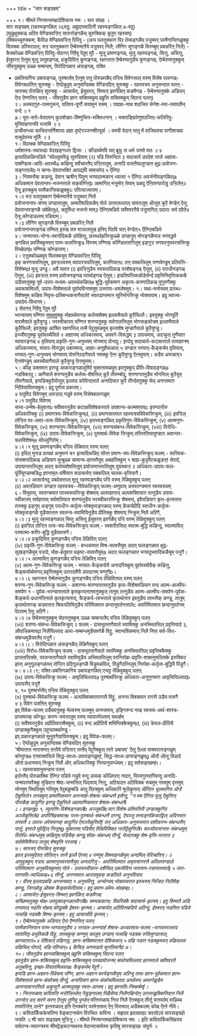 +++
title = "सार सङ्ग्रहम्"

+++
१। श्रीमते निगमान्तमहादेशिकाय नमः । सार संग्रहः ।  
सार सङ्ग्रहम् (रहस्यङ्गळिल् २६वदु: अम्रुदास्वादिनी रहस्यङ्गळिल् ७-वदु)  
(मुऴुक्षुक्कळ् अऱिय वेण्डियवऱ्ऱिऩ् सारार्त्तङ्गळैच् चुरुक्किक् कूऱुम् रहस्यम्)  
(विषयच्चुरुक्कम्: कैविड वेण्डियवऱ्ऱिऩ् पिरिवु - (अऱ्प पलऩुक्काग पिऱ तॆय्वङ्गळैप् पऱ्ऱुमवर् परमैगान्दिगळुक्कु विलक्क उरियरादल्; मऱ्ऱ पलऩुक्काग ऎम्बॆरुमाऩैये पऱ्ऱुमवर् निलै; लौगिग सुगङ्गळै विरुम्बुम् प्रबन्नरिऩ् निलै) - कैक्कॊळ्ळ वेण्डिवऱ्ऱिऩ् पिरिवु-सेदनऩ् निऱैवु पॆऱुम् मुऱै - मूऩ्ऱु प्रमाणङ्गळ्, मूऩ्ऱु रहस्यङ्गळ्, सित्तु, असित्तु, ईसुवरऩ् ऎऩ्ऩुम् मूऩ्ऱु तत्तुवङ्गळ्, प्रक्रुदियिऩ् कुणङ्गळ्, रक्षगऩाऩ ऎम्बॆरुमाऩुडैय कुणङ्गळ्, ऎम्बॆरुमाऩुक्कुम् जीवऩुक्कुम् उळ्ळ सम्बन्दम्, विरोदिगळाऩ अंसङ्गळ्, पक्ति   
- प्रबत्तियागिय उबायङ्गळ्, पुरुषार्त्तम् ऎऩ्ऩुम् पत्तु पॊरुळ्गळैप् पऱ्ऱिय विवेगत्ताल् वरुम् विसेष पलऩ्गळ्-विवेगबलऩिऩ् सुरुक्कु - ऎप्पॊऴुदुम् अनुसन्दिक्क वेण्डियदिऩ् सुरुक्कु - रहस्यत्रय अनुसन्दाऩ पलऩ् - सास्त्रप् पॊरुळिऩ् सुरुक्कु - आसार्यऩ्, ईसुवरऩ्, सिष्यऩ् इवर्गळिऩ् कडमैगळ् - ऎम्बॆरुमाऩुक्के अडियऩ् ऎऩ्ऱ ऎण्णत्तिऩ् पलऩ् - जीवऩुडैय ज्ञान सक्तिक्कुम् प्रव्रुत्ति सक्तिक्कुम् सिऱन्द पलऩ्)  
२। अस्मद्गुरु-परमगुरून्, यतिवर-पूर्णौ सयामुनं रामम् । पद्माक्ष-नाथ शठजित सेनेश-रमा-रमापतीन् वन्दे ॥ १  
a। भूत-सरो-वेतालान् कुलशेखर-विष्णुचित्त-भक्तिधनान् । भक्ताङ्घ्रिरेणुशठजित्-कलिरिपु-मुनिवाहनानपि भजामि ॥ २  
प्राचीसन्ध्या काचिदन्तर्निशायाः प्रज्ञा दृष्टेरञ्जनश्रीरपूर्वा । वक्त्री वेदान् भातु में वाजिवक्त्रा वागीशाख्या वासुदेवस्य मूर्तिः ॥ ३   
१। विलक्क वेण्डियवऱ्ऱिऩ् पिरिवु  
धर्मशास्त्र-रथारूढाः वेदखङ्गधरा द्विजाः । क्रीडार्थमपि यत् ब्रूयुः स धर्मः परमो मतः ॥ ४  
इत्यादिकळिऱ्पडिये “सॊल्लुमविडु सुरुदियाम् (२) पडि तिरुन्दिऩ ३ सदाचार्य उपदेश त्ताले अज्ञत्व-पाषण्डित्व-आदि-अवस्थैa कऴिन्दु सर्वेच्वरऩैप् पऱ्ऱिऩालुम्, अनादि वासऩैयालुण्डाऩ क्षुद्र-प्रयोजन-सङ्गत्तालेb न चान्य-देवताभक्तिं आपद्यपेि समाचरेत् ५ ऎऩ्गिऱ   
३। नियमत्तैक् कडन्दु, देवान् ऋषीन् पितॄन् भगवदात्मकान् ध्यात्वा १ ऎऩ्गिऱ अवर्जनीयङ्गळिल्a अधिकमाऩ देवतान्तर-भजनत्ताले सङ्कीर्णऩ्b आमागिल् मऱ्ऱुमोर् तॆय्वम् उळदु ऎऩ्ऱिरुप्पारोडु उऱ्ऱिलेऩ्२ ऎऩ्ऱु इरुक्कुम् परमैकान्तिकळुक्कुc परित्याज्यऩाम्।  
१।२ मऱ्ऱ पलऩुक्काग ऎम्बॆरुमाऩैये पऱ्ऱुमवर् निलै  
प्रयोजनान्तर-संगम् उण्डाऩालुम्, अम्बरीषादिकळैप् पोले उऩ्ऩालल्लाल् यावरालुम् ऒऩ्ऱुम् कुऱै वेण्डेऩ् ऎऩ्ऱु देवतान्तरङ्गळै उबेक्षित्तुd, चतुर्विधा भजन्ते माम्३ ऎऩ्गिऱबडिये सर्वेश्वरऩैये पऱ्ऱुमागिल् उदाराः सर्व एवैते४ ऎऩ्ऱु कॊण्डाडलाम् पडियाम्।  
१।३ लौगिग सुगङ्गळै विरुम्बुम् प्रबन्नरिऩ् निलै  
प्रयोजनान्तरङ्गळ् तम्मिल् इरुळ् तरु माञालत्तुळ् इऩिप् पिऱवि याऩ् वेण्डेऩ्५ ऎऩ्गिऱबडिये  
४। जन्मान्तर-भोग्य-स्वर्गादिकळै उपेक्षित्तु, प्रारब्धदेहत्तिऱ्कुळ्ळे उण्डागुम् भोगङ्गळैप्पऱ्ऱ भगवद्धर्म ङ्गळिल् प्रवर्तिक्कुमवऩ् परम-फलत्तिऱ्कुa विघ्नम् पण्णिक् कॊण्डिलऩागिलुम् इङ्गुऱ्ऱ भगवदनुभवरसत्तिऱ्कु विच्छेदम्b पण्णिक् कॊण्डाऩाम्।  
२। एऱ्ऱुक्कॊळ्ळवुम् विलक्कवुम् वेण्डियवऱ्ऱिऩ् पिरिवु  
इक् करणत्रयत्तिलुम्, इवऱ्ऱाल्वरुम् व्यापारत्रयत्तिलुम्, करणियाऩc तऩ् पक्कलिलुम् पण्णवेण्डुम् प्रतिपत्ति-विशेषम्d मूऩ्ऱु उण्डु। अवै यावऩ (i) इवऱ्ऱिऩुडैय स्वरूपादिकळ् परशेषङ्गळ् ऎऩ्ऱुम्, (ii) पराधीनङ्गळ् ऎऩ्ऱुम्, (iii) इवऱ्ऱाल् वरुम् प्रयोजनङ्गळ् परार्थङ्गळ् ऎऩ्ऱुम्। इप्प्रतिपत्तिकळोडेसेर्न्द प्रवृत्तिनिवृत्तिककळै उडैयवऩुक्कु पूर्व-उत्तर-मध्यम-अवस्थेकळिल्e बुद्धि-पूर्वकमाग अकृत्य-करणादिकळ् पुगुरुगैक्कु अवकाशमिल्लै, उपाय-विशेषत्ताले पूर्वाघविनाशमुम् उत्तराघ-अश्लेषमुम्। १। यथा-मनोरथम् प्रारब्ध-विशेषमुम् कऴिय निवृत्त-प्रतिबन्धकऩागैयालेf स्वतःप्राप्तमाऩ सूरिभोगत्तिऱ्कु भोक्तावाम्। इदु त्याज्य-उपादेय-विभागम्।  
३ सेदनऩ् निऱैवु पॆऱुम् मुऱै  
भरन्यासम् पण्णिऩ मुमुक्षुवुक्कु मोक्षार्थमागक् कर्तव्यशेषम् इल्लामैयाले कुऱैयिल्लै। इवऩुक्कु भोगपूर्ति वारामैयाले कुऱैयुण्डु। भरस्वीकारम् पण्णिऩ शरण्यऩुक्कु सर्वगालत्तिलुम् भोगसङ्कोचम् इल्लामैयाले कुऱैयिल्लै; इवऩुक्कु आश्रित रक्षणत्तिल् तऩ्मै पॆऱुत्तुमळवुम् कृत्यशेष मुण्डागैयाले कुऱैयुण्डु।  
इज्जीवऩुक्कु पूर्वावस्थैयिले २ अज्ञानम् अधिकारमाय्, अपवर्ग-विरूद्धम् ३ उपायमाय्, अदऱ्कुत् तुणैयाऩ व्यापारङ्गळ् ४ वृतियाय् प्रकृति-गुण-अनुभवम् भोगमाय् पोन्ददु। इप्पोदु सदाचार्य-कटाक्षत्ताले तत्वज्ञानम् अधिकारमाय्, संसार-विरुद्धम् उबायमाय्, आज्ञा-अनुज्ञैकळाल् ५ उण्डाऩ भगवत्-कैङ्कर्यम् वृतियाय्, भगवत्-गुण-अनुभवम् भोगमाय्प् पोरुगिऱदागैयाले नमक्कु ऎऩ्ऩ कुऱैयुण्डु ऎऩ्ऩवुमाम्। अडैय अरुळाय्१ ऎऩ्ऩवेण्डुम् अवस्थैयागैयाले कुऱैयुण्डु ऎऩ्ऩवुमाम्।  
५। कीऴ् उक्तमाऩ इरण्डु आकारङ्गळालुमिऱे मुक्तऩामळवुम् इवऩुक्कुप् प्रीति-विषादङ्गळ्a नडक्किऱदु। आगैयाले शरण्यऩुडैय कर्तव्य-शेषत्तिल् कुऱै तीरुम्बोदु, शरणागतऩुडैय भोगत्तिल् कुऱैयुम् तीरुगैयाले, इप्पडिक्कुऱैयॊऩ्ऱुम् इल्लाद कोविन्दऩाले अनादियाऩ कुऱै तीर्न्दवऩुक्कु मेल् अनन्तमाऩ निऱैवेयायिरुक्कुम्। इदु पूर्णत्व प्रकारम्।  
४ पत्तुविद विवेगमुम् अवऱ्ऱाल् नडुवे वरुम् विसेषबलऩ्गळुम्  
४।१ पत्तुविद विवेगम्  
सत्त्व-उन्मेष-हेतुवाऩb सर्वेश्वरऩुडैय कटाक्षविशेषकत्ताले उपशान्त-कल्मषऩाय्c इरुप्पाऩॊरु अधिकारिक्कु (i) प्रमाणत्रय-विवेकत्तिऱ्कुम्d, (ii) प्रमाणसारमाऩ रहस्यत्रयविवेकत्तिऱ्कुम्, (iii) इवऱ्ऱिल् तोऱ्ऱिऩ पर-अवर-तत्व-विवेकत्तिऱ्कुम्, (iv) इत्तत्त्वङ्गळिल् प्रकृतिगुण-विवेकत्तिऱ्कुम्, (v) आत्मगुण-विवेकत्तिऱ्कुम्, (vi) शरण्यगुण-विवेकत्तिऱ्कुम्, (vii) शरण्यसंबन्ध-विवेकत्तिऱ्कुम्, (viii) विरोधि-विवेकत्तिऱ्कुम्, (ix) उपाय-विवेकत्तिऱ्कुम्, (x) पुरूषार्थ-विवेक त्तिऱ्कुम् तऩित्तऩियायुण्डाऩ अवान्तर-फलविशेषम्e सॊल्लुगिऱोम्।  
४।२।१ मूऩ्ऱु प्रमाणङ्गळैप् पऱ्ऱिय तॆळिवाल् वरुम् पलऩ्  
(i) इदिल् मुऱ्पड प्रत्यक्षं अनुमानं च१ इत्यादिकळिऱ् सॊऩ्ऩ प्रमाण-त्रय-विवेकत्तिऱ्कुप् फलम् - सात्त्विक-संभाषणादिकळ् अडियाग मुऩ्बुळ्ळ सामान्य-ज्ञानत्तैयुम् अबहरिक्कुम् १ बाह्य-कुदृष्टिकळुडऩ्f सेरादे, उपायान्तरत्तिलुम् अदऩ् कर्तव्यशेषत्तिलुम् प्रयोजनान्तरतिलुम् तुवक्कऱ्ऱ २ अधिकार-उपाय-फल-पूर्तियुण्डाम्बडिg ज्ञानामृत-वर्षियाऩ सदाचार्यऩ् पक्कलिल् चातक-वृत्तियागै।  
४।२।२ आसार्यऩदु उबदेसत्ताल् मूऩ्ऱु रहस्यङ्गळैप् पऱ्ऱि वरुम् तॆळिवुक्कुप् पलऩ्  
(ii) अवऩडियाग उण्डाऩ रहस्यत्रय--विवेकतिऱ्कुप् फलम्-अणुवाय् अस्वतन्त्रमाऩ स्वस्वरूपम्  
६। विभुवाय्, स्वतन्त्रमाऩ परस्वरूपत्तिऱ्कु शेषमाय् अलपज्ञऩाय् अल्पशक्तियाऩ तऩ्ऩुडैय उपाय-स्वीकारम् सर्वज्ञऩाय् सर्वशतियाऩ शरण्यऩुडैय भरस्वीकारत्तिऱ्कु शेषमाय्, इवैयडियाग कृत-कृत्यऩाऩ तऩक्कु इङ्गुम् अङ्गुम् पराधीन-कर्तृत्व-भोक्तृत्वङ्गळाल् वरुम् केंकर्यप्रीदि स्वाधीन-कर्तृत्व-भोक्तृत्वङ्गळै युडैयवऩाऩ स्वतन्त्र-स्वामियिऩुडैय प्रीतिक्कु शेषमाय् निऱ्कुम् निलै अऱिगै,  
४।२।३ मूऩ्ऱु रहस्यङ्गळाल् सित्तु असित्तु ईसुवरऩ् इवर्गळैप् पऱ्ऱि वरुम् तॆळिवुक्कुप् पलऩ्  
(i) इवऱ्ऱिल् तोऱ्ऱिऩ तत्व-त्रय-विवेकत्तिऱ्कुप् फलम् - स्वशरीरत्तिल् स्वात्म-बुद्धि कऴिन्दु, स्वात्माविल् परमात्मा-शरीर-बुद्धि युडैयवऩागै।  
४।२।४ प्रक्रुदियिऩ् कुणङ्गळैप् पऱ्ऱिय तॆळिविऩ् पलऩ्  
(iv) प्रकृतेि-गुण-विवेकत्तिऱ्कु फलम् - बन्धकमाऩ मिश्र-सत्वत्तैयुम् अदऩ् फलङ्गळाऩ क्षुद्र-सुखङ्गळैयुम् पऱ्ऱादे, मोक्ष-हेतुवाऩ प्रकृष्ट-सत्वत्तैयुम्a अदऩ् फलङ्गळाऩ भगवदुभवादिकळैयुम् पऱ्ऱुगै।  
४।२।५ आत्माविऩ् कुणङ्गळैप् पऱ्ऱिय तॆळिविऩ् पलऩ्  
(v) आत्म-गुण-विवेकत्तिऱ्कु फलम् - भगवत-कैङ्कर्यत्तै अनादरिक्कुम् पूर्वावस्थैयैक् कऴित्तु, कैङ्कर्यार्थमागप् प्रवृत्तिक्कुम् उत्तरदशैयै उपादानम् पण्णुगैb।  
४।२।६ रक्षगऩाऩ ऎम्बॆरुमाऩुडैय कुणङ्गळैप् पऱ्ऱिय तॆळिविऩाल् वरुम् पलऩ्  
शरण्य-गुण-विवेकत्तिऱ्कु फलम् - अशरण्य-शरण्यऩाऩवऩुडैय कृपा-विशेषमडियाग वन्द आत्म-आत्मीय-समर्पण १ - पूर्वक-भरन्यासत्ताले कृतकृत्यऩाऩवऩुक्कुत् ताऩुम् तऩ्ऩुडैय आत्म-आत्मीय-समर्पण-पूर्वक-कैङ्कर्य-प्रधानत्तिऩाले कृतकृत्यऩाय्, कैङ्कर्य-लाभत्ताले कृतार्थऩाऩ इवऩुडैय लाभत्तैक् कण्डु, ताऩुम् कृतार्थऩागक् कडवऩाऩ श्रियःपतियिऩुडैय परिमितमाऩ छन्दानुवर्तनत्तालेc अपरिमितमाऩ छन्दानुवर्तनम् पॆऱलाम् ऎऩ्ऱु अऱिगै।  
४।२।७ ऎम्बॆरुमाऩुक्कुम् सेदनऩुक्कुम् उळ्ळ सम्बन्दत्तैप् पऱ्ऱिय तॆळिवुक्कुप् पलऩ्  
(vii) शरण्य-संबन्ध-विवेकत्तिऱ्कुप् २ फलम् - दासभूतऩागैयाले स्वामिक्कु अनभिमतत्तिल् प्रवृत्तियादे ३, औपाधिकमाय्d निलैयिल्लाद अल्प-सम्बन्धमुडैयवर्गळै विट्टु, स्वाभाविकमाय् निलै निऩ्ऱ सर्व-विध-संबन्धमुडैयवऩैप् पऱ्ऱुगै।  
४।२।८। विरोदिगळाऩ अंसङ्गळैत् तॆळिगैक्कुप् पलऩ्  
(viii) विरोध-विवेकत्तिऱ्कुप् फलम् - दासभूतऩागैयाले स्वामिक्कु अनभिमतत्तिल् प्रवृत्तिक्कैक्कु प्राप्तऩऩ्ऱिक्के, परतन्त्रऩागैयाले स्वामियुडैय अभिमतत्तिलुम् परनिरपेक्ष-प्रवृत्ति-शक्तऩुमऩ्ऱिक्के इरुक्किऱ इवऩ् अनुगूलङ्गळाय्त् तोऱ्ऱिऩ प्रदिगूलङ्गळै विडुमळविल्, विडुगैदऩ्ऩिलुम् निरपेक्ष-कर्तृत्व-बुद्धियै विडुगै।  
७। ४।२।९; पक्ति-प्रबत्तिगळागिय उबायङ्गळिल् एऱ्पट्ट तॆळिवुक्कुप् पलऩ्  
(ix) उपाय-विवेकत्तिऱ्कु फलम् - आवृतियिल्लादa पुरुषार्थत्तिऱ्कु अधिकार-अनुगुणमाग आवृत्तियिल्लादb उपायत्तैप् पऱ्ऱुगै  
४, १० पुरुषार्त्तत्तैप् पऱ्ऱिय तॆळिवुक्कुप् पलऩ्  
(x) पुरुषार्थ-विवेकत्तिऱ्कु फलम् - अल्पविषयमाऩरागत्तै विट्टु, अनन्त विषयमाऩ रागत्तै उडैय वऩागै  
४ ३ विवेग पलऩिऩ् सुरुक्कु  
इव् विवेक-फलम् उडैयवऩुक्कु मेल्वरुम् फलमुम् अनन्तमाय्, इङ्गिरुन्द नाळ् स्वभाव-अर्थ-शास्त्र-प्राप्तमाय्क् कॊण्डुc करण-त्रयत्तालुम् वरुम् व्यापारमॆल्लाम् यथार्हम्  
(i) सर्वेश्वरऩुडैय अप्रीतिवारामैक्कुम्, (ii) वन्द अप्रीतियै शमिप्पिक्कैक्कुम्d, (iii) केवल-प्रीतियै उण्डाक्कुगैक्कुम् उऱुप्पाय्क्कॊण्डु -  
इप् प्रकारङ्गळाले मूऩ्ऱुवगैयायिरुक्कुम्। इदु विवेक-फलम्।  
५। ऎप्पॊऴुदुम् अनुसन्दिक्क वेण्डियदिऩ् सुरुक्कु  
‘श्रीमाऩाऩ नारायणऩ् तऩ्ऩैये पऱ्ऱिऩार् तऩ्ऩैप् पॆऱुगैक्कुत् ताऩे उबायम्' ऎऩ्ऱु ऎल्ला वाक्यरत्ऩङ्गळुम् कोप्पुण्डe एगवाक्यत्तिले सिद्ध-साध्य-उपायङ्गळुम्f, सिद्ध-साध्य-प्राप्यङ्गळुम्g ऒऩ्ऱै ऒऩ्ऱु विडादे ऒऩ्ऱे प्रधानमाय् निऱ्कुम् निलै ऒर् अधिकारिक्कु नित्यानुसन्धेयम्। इदु सर्वसङ्ग्रहम्h।  
६। रहस्यत्रयानुसन्दाऩ पलऩ्  
इऩ्ऱॆऩ्ऩैप् पॊरुळाक्कि ऎऩ्गिऱ पडिये नडुवे वन्दु उय्यक् कॊळ्गिऱऩ् नादऩ्, पिरमगुरुवागिवन्दु अनादि-जन्मपरम्परैक्कु मुडिवाऩ श्रेष्ठ-जन्मत्तिल् पिदावाय् निऩ्ऱु, अऱियादऩ अऱिविक्क रूबमुम् नाममुम् वृत्तमुम् भोगमुम् स्थितियुम् गतियुम् वेऱुबडुम्बडि अऩ्ऱु पिऱक्कुम् अधिकारि मूऩ्ऱॆऴुत्ताय् ऒऩ्ऱिऩ *मूलमागिय ऒऱ्ऱै ऎऴुत्तिले१ तऩक्कुप् प्रामाणिकमाग अनन्यार्ह-शेषत्व-संबन्धत्तै इसैन्दु, “न मम ऎऩ्गिऱ मूऩ्ऱु ऎऴुत्तिऩ् पॊरुळैक् काट्टुगिऱ इरण्डु ऎऴुत्तिले अप्रामाणिकमाऩ शेषत्व-संबन्धत्तैi  
८। इगऴ्न्दुa १, व्युत्पत्ति-विशेषङ्गळालेb अञ्जुबडिcयाग विशेष-प्रतिपत्तियै उण्डाक्कुगिऱ अञ्जॆऴुत्तिलेd अपरिच्छिन्नमाऩe परम-पुरुषार्थ-संबन्धत्तै उगन्दु, ऐयञ्जु तत्त्वङ्गळिऱ्काट्टिल् अदिगमाऩ तत्त्वत्तै २ उपाय-उपेयमागक् काट्टुगिऱ ऐयञ्जॆऴुत्तिलेf तऩ् अधिकार-अनुरूपमाऩ वशीकरण-संबन्धत्तैप् पार्त्तु, इत्ताले मूवॆट्टिल् निऩ्ऱुम्g मुक्तऩाम् पडियैत् तॆळिविक्किऱ नालॆट्टॆऴुत्तिलेh साध्योपायान्तर-संबन्धमुम् विरोधि-संबन्धमुम् कऴियुम् पडियैक् कण्डु,शोक-संबन्धम् तीर्न्दु, मेल्दऩक्कु शेष-वृत्ति-परऩाऩ ३ सर्वशेषियैप्पऱ्ऱ ताऩुम् शेषवृत्ति परऩाम्i।  
७। सास्त्रप् पॊरुळिऩ् सुरुक्कु  
इवऩ् इऩ्ऩमुदॆऩत् तोऩ्ऱित्१ तऩ्ऩै इल्लै ऎऩ्ऩप् ४ पण्णुम् विषयङ्गळैयुम् अन्दमिल् पेरिऩ्बत्तिऩ्। २ अणुवुक्कुप् पऱ्ऱाद आत्मानुभवरसत्तैयुम् अनादरित्तु - अपरिमितमाऩ अमृतसागरत्तै अल्लित्तण्डाले परिमितमाग अनुबविक्कुमाप् पोले - उपायस्वीकार-दशैयिल् उबजीवित्त नारायण-रसायऩत्तालेj ५ जरा-मरणादि-व्याधिकळ्+६ तीर्न्दु, अनन्तमाऩ आरावमुदक् कडलिले अनुभवियाद  
९। वीरम् इल्लादबडि अगस्त्यवत् १ अनुभवित्तु, अन्योन्यम् भोक्तव्यराऩ इरुवरुम् निऱ्किऱ निलैयैक् कण्डु, जिगळोडु ऒक्क कैङ्कर्यरदियाम्। इदु प्रमाण-प्रमेय-संग्रहम्a।  
८। आसार्यऩ्-ईसुवरऩ्-सिष्यऩ् इवर्गळिऩ् कडमैगळ्  
सच्छिष्यऩुक्कु मोक्ष-उपयुक्तङ्गळाऩवैगळैb सम्यककागc विवरिक्कै सदाचार्य-कृत्यम्। इदु शिष्यऩै अडि तप्पामल् नडत्ति मोक्षम् कॊडुक्कै ईश्वर-कृत्यम्। आचार्यऩ् अऱिवित्तबडिये अऱिन्दु, ईश्वरऩ् नडत्तिऩ पडिये नल्वऴि नडक्कै शिष्य-कृत्यम्। इदु आचार्यादि कृत्यम्।  
९। ऎम्बॆरुमाऩुक्के अडियऩ् ऎऩ्ऱ ऎण्णत्तिऩ् पलऩ्  
परमैकान्तियाऩ परम-भागवतऩुडैय २ भगवत-अनन्यार्ह शेषत्व-अध्यवसाय-फलम् -भागवतरल्लाद मातापितृ-प्रभूतिकळै विट्टु, तऩक्कुक् कण्णुम् कालुम् उण्डाय् नल्वऴि नडक्क रुसियुण्डाऩाल्, ज्ञानवाऩाऩ+४ देशिकऩ् वऴिगाट्ट, ज्ञान-शक्तिमाऩाऩ देशिककऩ् ५ वऴि नडत्त नडक्कुमवऩ् वऴियल्ला वऴियिल् पोगादे, वऴि पऱिप्पार्+६ कैयिल् अगप्पडादे सुगतियागैd ७।  
१०। जीवऩुडैय ज्ञानसक्तिक्कुम् प्रव्रुत्ति सक्तिक्कुम् सिऱन्द पलऩ्  
इवऩुडैय ज्ञान-शक्तिक्कुम् प्रवृत्ति-शक्तिक्कुम् परमप्रयोजनम् संकोचमिल्लाद ज्ञानत्ताले सर्वेश्वरऩै अऩुबवित्तु, इच्छा-विघातमिल्लादe कैङ्कर्यम् पॆऱुगै।  
इप्पडि ज्ञान-अज्ञान-विवेकम् पण्णि, ज्ञान-अज्ञान कार्यङ्गळैयुम् अऱिन्दु तत्व-ज्ञान-पूर्वकमाऩ ज्ञान-विशेषत्ताले ज्ञान-संकोचम् तीर्न्दु, अनादियाग ज्ञान-संकोचमिल्लाद अयर्वरुम् अमरर्गळुडैय आनन्दसागरत्तिले अऴुन्दुगै आत्मावुक्कु स्वतः-प्राप्तम्। इदु ज्ञानादि-निष्कर्षम्f।  
१। निऩ्ऩरुळाम् कदियऩ्ऱि मऱ्ऱॊऩ्ऱिल्लेऩ् नॆडुङ्गालम् पिऴैसॆय्द निलैगऴिन्देऩ् उऩ्ऩरुळुक्किऩिदाऩ निलै उगन्देऩ् उऩ् सरणे सरण् ऎऩ्ऩुम् तुणिवु पूण्डेऩ्* मऩ्ऩिरुळाय् निऩ्ऱ निलै ऎऩक्कुत् तीर्त्तु वाऩवर्दम् वाऴ्च्चि तरवरित्तेऩ् उऩ्ऩे* इऩ्ऩरुळाल् इऩि ऎऩक्कोर् परमेऱ्ऱामल् ऎऩ् तिरुमाल् अडैक्कलम् कॊळ् ऎऩ्ऩे नीये।  
२। कवितार्केिककेसरिणा वेङ्कटनाथेन विरचितः कविना । सहृदय हृदयग्राह्यः सरसोऽयं सारसङ्ग्रहो जयति ॥ श्री सार सङ्ग्रहम् मुऱ्ऱिऱ्ऱु। ৷ श्रीमते निगमान्तमहादेशिकाय नमः । इति कवितार्किकसिंहस्य सर्वतन्त्र-स्वतन्त्रस्य श्रीमद्वेङ्कटनाथस्य वेदान्ताचार्यस्य कृतिषु सारसङ्ग्रहः संपूर्णः ॥

